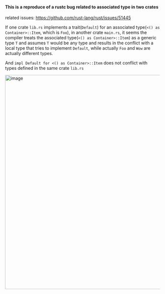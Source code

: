 #### This is a reproduce of a rustc bug related to associated type in two crates

related issues: https://github.com/rust-lang/rust/issues/51445

If one crate `lib.rs` implements a trait(`Default`) for an associated type(`<() as Container>::Item`, which is `Foo`),
in another crate `main.rs`, it seems the compiler treats the associated type(`<() as Container>::Item`) as a generic type `T` and assumes `T` would be any type and results in the conflict with a local type that tries to implement `Default`,
while actually `Foo` and `Wow` are actually different types.

And `impl Default for <() as Container>::Item` does not conflict with types defined in the same crate `lib.rs`


<img width="697" alt="image" src="https://github.com/user-attachments/assets/3408b795-7072-4542-ab3c-40ef76a536c6" />


